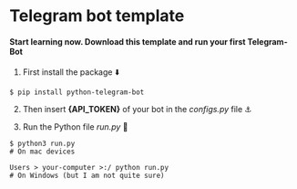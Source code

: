 # Telegram bot template
#### Start learning now. Download this template and run your first Telegram-Bot

1. First install the package ⬇️
```
$ pip install python-telegram-bot
```

2. Then insert **{API_TOKEN}** of your bot in the *configs.py* file ⚓


3. Run the Python file *run.py* 🚀
```
$ python3 run.py
# On mac devices

Users > your-computer >:/ python run.py
# On Windows (but I am not quite sure)
```
